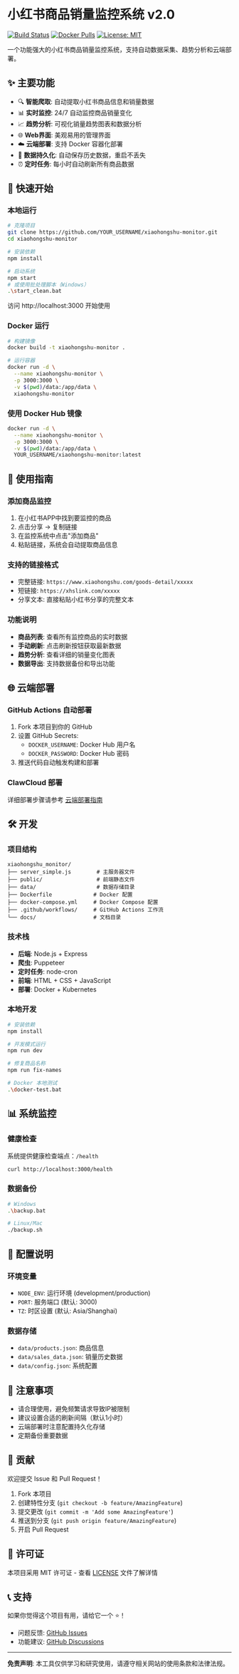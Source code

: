 # 小红书商品销量监控系统 v2.0

[![Build Status](https://github.com/Baiqun1011/rxiaohongshu-monitor2/workflows/Build%20and%20Deploy%20to%20Docker%20Hub/badge.svg)](https://github.com/Baiqun1011/rxiaohongshu-monitor2/actions)
[![Docker Pulls](https://img.shields.io/docker/pulls/baiqun1011/rxiaohongshu-monitor2)](https://hub.docker.com/r/baiqun1011/rxiaohongshu-monitor2)
[![License: MIT](https://img.shields.io/badge/License-MIT-yellow.svg)](https://opensource.org/licenses/MIT)

一个功能强大的小红书商品销量监控系统，支持自动数据采集、趋势分析和云端部署。

## ✨ 主要功能

- 🔍 **智能爬取**: 自动提取小红书商品信息和销量数据
- 📊 **实时监控**: 24/7 自动监控商品销量变化
- 📈 **趋势分析**: 可视化销量趋势图表和数据分析
- 🌐 **Web界面**: 美观易用的管理界面
- ☁️ **云端部署**: 支持 Docker 容器化部署
- 💾 **数据持久化**: 自动保存历史数据，重启不丢失
- ⏰ **定时任务**: 每小时自动刷新所有商品数据

## 🚀 快速开始

### 本地运行

```bash
# 克隆项目
git clone https://github.com/YOUR_USERNAME/xiaohongshu-monitor.git
cd xiaohongshu-monitor

# 安装依赖
npm install

# 启动系统
npm start
# 或使用批处理脚本（Windows）
.\start_clean.bat
```

访问 http://localhost:3000 开始使用

### Docker 运行

```bash
# 构建镜像
docker build -t xiaohongshu-monitor .

# 运行容器
docker run -d \
  --name xiaohongshu-monitor \
  -p 3000:3000 \
  -v $(pwd)/data:/app/data \
  xiaohongshu-monitor
```

### 使用 Docker Hub 镜像

```bash
docker run -d \
  --name xiaohongshu-monitor \
  -p 3000:3000 \
  -v $(pwd)/data:/app/data \
  YOUR_USERNAME/xiaohongshu-monitor:latest
```

## 📖 使用指南

### 添加商品监控

1. 在小红书APP中找到要监控的商品
2. 点击分享 → 复制链接
3. 在监控系统中点击"添加商品"
4. 粘贴链接，系统会自动提取商品信息

### 支持的链接格式

- 完整链接: `https://www.xiaohongshu.com/goods-detail/xxxxx`
- 短链接: `https://xhslink.com/xxxxx`
- 分享文本: 直接粘贴小红书分享的完整文本

### 功能说明

- **商品列表**: 查看所有监控商品的实时数据
- **手动刷新**: 点击刷新按钮获取最新数据
- **趋势分析**: 查看详细的销量变化图表
- **数据导出**: 支持数据备份和导出功能

## 🌐 云端部署

### GitHub Actions 自动部署

1. Fork 本项目到你的 GitHub
2. 设置 GitHub Secrets:
   - `DOCKER_USERNAME`: Docker Hub 用户名
   - `DOCKER_PASSWORD`: Docker Hub 密码
3. 推送代码自动触发构建和部署

### ClawCloud 部署

详细部署步骤请参考 [云端部署指南](./云端部署指南.md)

## 🛠️ 开发

### 项目结构

```
xiaohongshu_monitor/
├── server_simple.js        # 主服务器文件
├── public/                 # 前端静态文件
├── data/                   # 数据存储目录
├── Dockerfile             # Docker 配置
├── docker-compose.yml     # Docker Compose 配置
├── .github/workflows/     # GitHub Actions 工作流
└── docs/                  # 文档目录
```

### 技术栈

- **后端**: Node.js + Express
- **爬虫**: Puppeteer
- **定时任务**: node-cron
- **前端**: HTML + CSS + JavaScript
- **部署**: Docker + Kubernetes

### 本地开发

```bash
# 安装依赖
npm install

# 开发模式运行
npm run dev

# 修复商品名称
npm run fix-names

# Docker 本地测试
.\docker-test.bat
```

## 📊 系统监控

### 健康检查

系统提供健康检查端点：`/health`

```bash
curl http://localhost:3000/health
```

### 数据备份

```bash
# Windows
.\backup.bat

# Linux/Mac
./backup.sh
```

## 🔧 配置说明

### 环境变量

- `NODE_ENV`: 运行环境 (development/production)
- `PORT`: 服务端口 (默认: 3000)
- `TZ`: 时区设置 (默认: Asia/Shanghai)

### 数据存储

- `data/products.json`: 商品信息
- `data/sales_data.json`: 销量历史数据
- `data/config.json`: 系统配置

## 🚨 注意事项

- 请合理使用，避免频繁请求导致IP被限制
- 建议设置合适的刷新间隔（默认1小时）
- 云端部署时注意配置持久化存储
- 定期备份重要数据

## 🤝 贡献

欢迎提交 Issue 和 Pull Request！

1. Fork 本项目
2. 创建特性分支 (`git checkout -b feature/AmazingFeature`)
3. 提交更改 (`git commit -m 'Add some AmazingFeature'`)
4. 推送到分支 (`git push origin feature/AmazingFeature`)
5. 开启 Pull Request

## 📄 许可证

本项目采用 MIT 许可证 - 查看 [LICENSE](LICENSE) 文件了解详情

## 📞 支持

如果你觉得这个项目有用，请给它一个 ⭐️！

- 问题反馈: [GitHub Issues](https://github.com/YOUR_USERNAME/xiaohongshu-monitor/issues)
- 功能建议: [GitHub Discussions](https://github.com/YOUR_USERNAME/xiaohongshu-monitor/discussions)

---

**免责声明**: 本工具仅供学习和研究使用，请遵守相关网站的使用条款和法律法规。